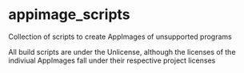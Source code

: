 # appimage_scripts
Collection of scripts to create AppImages of unsupported programs

All build scripts are under the Unlicense, although the licenses of the indiviual AppImages fall under their respective project licenses

